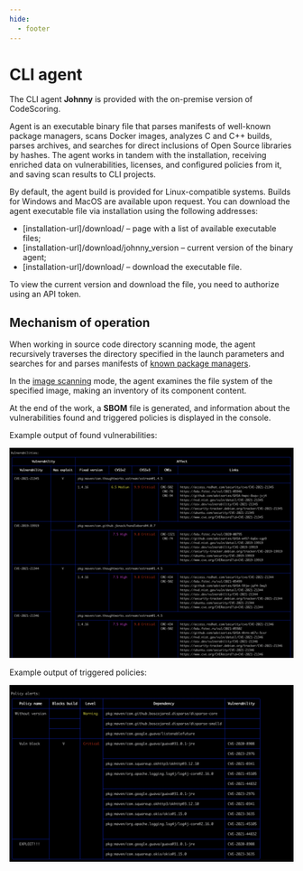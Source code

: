 ```yaml
---
hide:
  - footer
---
```


# CLI agent

The CLI agent **Johnny** is provided with the on-premise version of CodeScoring.

Agent is an executable binary file that parses manifests of well-known package managers, scans Docker images, analyzes C and C++ builds, parses archives, and searches for direct inclusions of Open Source libraries by hashes. The agent works in tandem with the installation, receiving enriched data on vulnerabilities, licenses, and configured policies from it, and saving scan results to CLI projects.

By default, the agent build is provided for Linux-compatible systems. Builds for Windows and MacOS are available upon request.
You can download the agent executable file via installation using the following addresses:

- [installation-url]/download/ – page with a list of available executable files;
- [installation-url]/download/johnny_version – current version of the binary agent;
- [installation-url]/download/<file-name> – download the executable file.

To view the current version and download the file, you need to authorize using an API token.

## Mechanism of operation

When working in source code directory scanning mode, the agent recursively traverses the directory specified in the launch parameters and searches for and parses manifests of [known package managers](/supported-package-managers.en).

In the [image scanning](/agent/scan-docker.en) mode, the agent examines the file system of the specified image, making an inventory of its component content.

At the end of the work, a **SBOM** file is generated, and information about the vulnerabilities found and triggered policies is displayed in the console.

Example output of found vulnerabilities:

![Johnny example with vulnerabilities](/assets/img/johnny_output_vulnerabilities.png)

Example output of triggered policies:

![Johnny example with policy alerts](/assets/img/johnny_output_alerts.png)